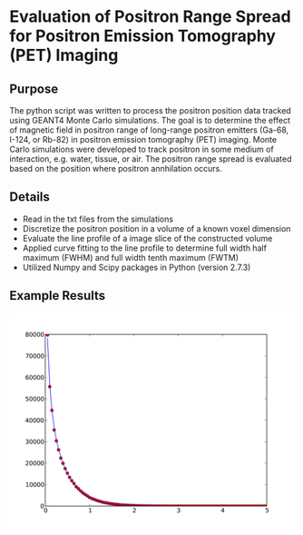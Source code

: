 Evaluation of Positron Range Spread for Positron Emission Tomography (PET) Imaging
===================================================================================================

Purpose
-------------------
The python script was written to process the positron position data tracked using GEANT4 Monte Carlo simulations.
The goal is to determine the effect of magnetic field in positron range of long-range positron emitters (Ga-68, I-124, or Rb-82) in positron emission tomography (PET) imaging.
Monte Carlo simulations were developed to track positron in some medium of interaction, e.g. water, tissue, or air.
The positron range spread is evaluated based on the position where positron annhilation occurs.


Details
--------------------
- Read in the txt files from the simulations
- Discretize the positron position in a volume of a known voxel dimension
- Evaluate the line profile of a image slice of the constructed volume
- Applied curve fitting to the line profile to determine full width half maximum (FWHM) and full width tenth maximum (FWTM)
- Utilized Numpy and Scipy packages in Python (version 2.7.3)

Example Results
--------------------
![fig1](https://github.com/clarehchao/Project1/blob/master/data/XLineProfileFit_PostPosition_Run1_50.jpg "Line profile in X-diretion of the positron position volume")













